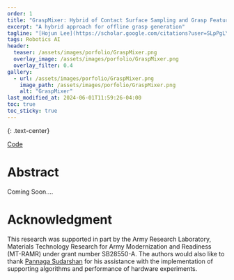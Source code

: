 ```yaml
---
order: 1
title: "GraspMixer: Hybrid of Contact Surface Sampling and Grasp Feature Mixing for Grasp Synthesis"
excerpt: "A hybrid approach for offline grasp generation"
tagline: "[Hojun Lee](https://scholar.google.com/citations?user=SLpPgLYAAAAJ&hl=en&oi=sra)<sup>1</sup>, [Tyler Toner](https://scholar.google.com/citations?user=NKTX6H4AAAAJ&hl=en)<sup>2</sup>, [Dawn Tilbury](https://scholar.google.com/citations?user=8P0XsUgAAAAJ&hl=en)<sup>2</sup>, [Kira Barton](https://scholar.google.com/citations?user=RXmPJqsAAAAJ&hl=en)<sup>2</sup> <br/> <sup>1</sup> Purdue University, West Lafayette <br/> <sup>2</sup> University of Michigan, Ann Arbor" 
tags: Robotics AI
header:
  teaser: /assets/images/porfolio/GraspMixer.png
  overlay_image: /assets/images/porfolio/GraspMixer.png
  overlay_filter: 0.4
gallery:
  - url: /assets/images/porfolio/GraspMixer.png
    image_path: /assets/images/porfolio/GraspMixer.png
    alt: "GraspMixer"
last_modified_at: 2024-06-01T11:59:26-04:00
toc: true
toc_sticky: true
---
```


{: .text-center}
<!-- <a href="https://www.sciencedirect.com/science/article/pii/S2405896322028488" class="btn btn--primary btn--large"><i class="fas fa-file-pdf" style="font-size:36px"></i> Paper</a> &emsp;
<a href="https://drive.google.com/file/d/1LQyA4sq_oKebqDFc3Gnt5M3VG4GPoY-2/preview" class="btn btn--primary btn--large"><i class="fas fa-video" style="font-size:36px"></i> IFAC Conference</a> &emsp; -->
<a href="https://github.com/kidpaul94/GraspMixer" class="btn btn--primary btn--large"><i class="fab fa-github" style="font-size:36px"></i> Code</a>

# Abstract
Coming Soon....

# Acknowledgment
This research was supported in part by the Army Research Laboratory, Materials Technology Research for Army Modernization and Readiness (MT-RAMR) under grant number SB28550-A. The authors would also like to thank [Pannaga Sudarshan](https://github.com/PannagaS) for his assistance with the implementation of supporting algorithms and performance of hardware experiments. 